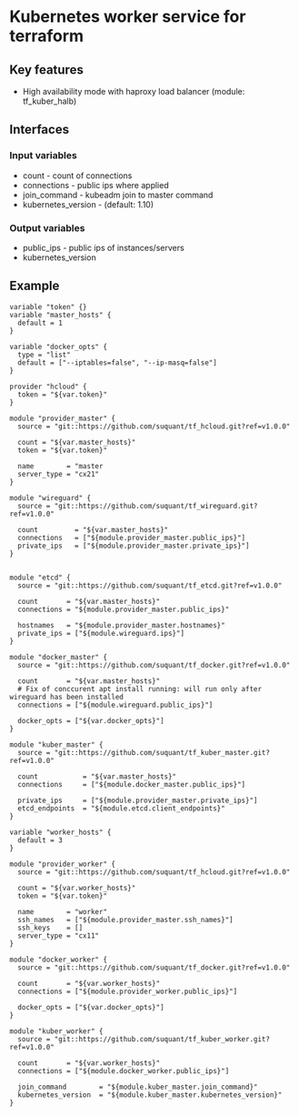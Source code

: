 # Kubernetes worker service for terraform

## Key features

* High availability mode with haproxy load balancer (module: tf_kuber_halb)

## Interfaces

### Input variables

* count - count of connections
* connections - public ips where applied
* join_command - kubeadm join to master command
* kubernetes_version - (default: 1.10)

### Output variables

* public_ips - public ips of instances/servers
* kubernetes_version


## Example

```
variable "token" {}
variable "master_hosts" {
  default = 1
}

variable "docker_opts" {
  type = "list"
  default = ["--iptables=false", "--ip-masq=false"]
}

provider "hcloud" {
  token = "${var.token}"
}

module "provider_master" {
  source = "git::https://github.com/suquant/tf_hcloud.git?ref=v1.0.0"

  count = "${var.master_hosts}"
  token = "${var.token}"
  
  name        = "master
  server_type = "cx21"
}

module "wireguard" {
  source = "git::https://github.com/suquant/tf_wireguard.git?ref=v1.0.0"

  count         = "${var.master_hosts}"
  connections   = ["${module.provider_master.public_ips}"]
  private_ips   = ["${module.provider_master.private_ips}"]
}


module "etcd" {
  source = "git::https://github.com/suquant/tf_etcd.git?ref=v1.0.0"

  count       = "${var.master_hosts}"
  connections = "${module.provider_master.public_ips}"

  hostnames   = "${module.provider_master.hostnames}"
  private_ips = ["${module.wireguard.ips}"]
}

module "docker_master" {
  source = "git::https://github.com/suquant/tf_docker.git?ref=v1.0.0"

  count       = "${var.master_hosts}"
  # Fix of conccurent apt install running: will run only after wireguard has been installed
  connections = ["${module.wireguard.public_ips}"]

  docker_opts = ["${var.docker_opts}"]
}

module "kuber_master" {
  source = "git::https://github.com/suquant/tf_kuber_master.git?ref=v1.0.0"

  count           = "${var.master_hosts}"
  connections     = ["${module.docker_master.public_ips}"]

  private_ips     = ["${module.provider_master.private_ips}"]
  etcd_endpoints  = "${module.etcd.client_endpoints}"
}

variable "worker_hosts" {
  default = 3
}

module "provider_worker" {
  source = "git::https://github.com/suquant/tf_hcloud.git?ref=v1.0.0"

  count = "${var.worker_hosts}"
  token = "${var.token}"

  name        = "worker"
  ssh_names   = ["${module.provider_master.ssh_names}"]
  ssh_keys    = []
  server_type = "cx11"
}

module "docker_worker" {
  source = "git::https://github.com/suquant/tf_docker.git?ref=v1.0.0"

  count       = "${var.worker_hosts}"
  connections = ["${module.provider_worker.public_ips}"]

  docker_opts = ["${var.docker_opts}"]
}

module "kuber_worker" {
  source = "git::https://github.com/suquant/tf_kuber_worker.git?ref=v1.0.0"

  count       = "${var.worker_hosts}"
  connections = ["${module.docker_worker.public_ips}"]

  join_command        = "${module.kuber_master.join_command}"
  kubernetes_version  = "${module.kuber_master.kubernetes_version}"
}
```